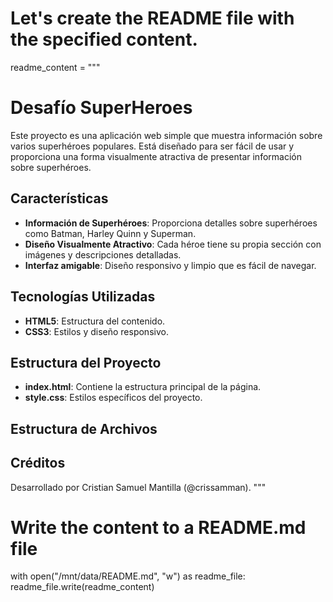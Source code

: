 # Let's create the README file with the specified content.

readme_content = """
# Desafío SuperHeroes

Este proyecto es una aplicación web simple que muestra información sobre varios superhéroes populares. Está diseñado para ser fácil de usar y proporciona una forma visualmente atractiva de presentar información sobre superhéroes.

## Características

- **Información de Superhéroes**: Proporciona detalles sobre superhéroes como Batman, Harley Quinn y Superman.
- **Diseño Visualmente Atractivo**: Cada héroe tiene su propia sección con imágenes y descripciones detalladas.
- **Interfaz amigable**: Diseño responsivo y limpio que es fácil de navegar.

## Tecnologías Utilizadas

- **HTML5**: Estructura del contenido.
- **CSS3**: Estilos y diseño responsivo.

## Estructura del Proyecto

- **index.html**: Contiene la estructura principal de la página.
- **style.css**: Estilos específicos del proyecto.

## Estructura de Archivos


## Créditos

Desarrollado por Cristian Samuel Mantilla (@crissamman).
"""

# Write the content to a README.md file
with open("/mnt/data/README.md", "w") as readme_file:
    readme_file.write(readme_content)

